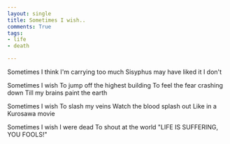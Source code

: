 ```yaml
---
layout: single
title: Sometimes I wish..
comments: True
tags:
- life
- death

---
```


Sometimes I think
I'm carrying too much
Sisyphus may have liked it
I don't

Sometimes I wish
To jump off the highest building
To feel the fear crashing down
Till my brains paint the earth

Sometimes I wish
To slash my veins
Watch the blood splash out
Like in a Kurosawa movie

Sometimes I wish
I were dead
To shout at the world
"LIFE IS SUFFERING, YOU FOOLS!"

